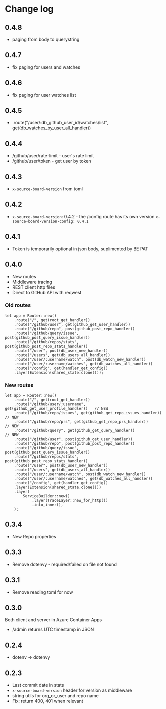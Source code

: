 # Change log

## 0.4.8

* paging from body to querystring

## 0.4.7

* fix paging for users and watches

## 0.4.6

* fix paging for user watches list

## 0.4.5

* .route("/user/:db_github_user_id/watches/list", get(db_watches_by_user_all_handler))

##  0.4.4

* /github/user/rate-limit - user's rate limit
* /github/user/token - get user by token

## 0.4.3

* `x-source-board-version` from toml

## 0.4.2

* `x-source-board-version`: 0.4.2 - the /config route has its own version `x-source-board-version-config: 0.4.1`

## 0.4.1

* Token is temporarily optional in json body, suplimented by BE PAT

## 0.4.0

* New routes
* Middleware tracing
* REST client http files
* Direct to GitHub API with reqwest

### Old routes

```
let app = Router::new()
    .route("/", get(root_get_handler))
    .route("/github/user", get(github_get_user_handler))
    .route("/github/repo", post(github_post_repo_handler))
    .route("/github/query/issue", post(github_post_query_issue_handler))
    .route("/github/repos/stats", post(github_post_repo_stats_handler))
    .route("/user", post(db_user_new_handler))
    .route("/users", get(db_users_all_handler))
    .route("/user/:username/watch", post(db_watch_new_handler))
    .route("/user/:username/watches", get(db_watches_all_handler))
    .route("/config", get(handler_get_config))
    .layer(Extension(shared_state.clone()));
```

### New routes

```
let app = Router::new()
    .route("/", get(root_get_handler))
    .route("/github/user/:username", get(github_get_user_profile_handler))   // NEW
    .route("/github/repo/issues", get(github_get_repo_issues_handler))       // NEW
    .route("/github/repo/prs", get(github_get_repo_prs_handler))             // NEW
    .route("/github/query", get(github_get_query_handler))                   // NEW
    .route("/github/user", post(github_get_user_handler))
    .route("/github/repo", post(github_post_repo_handler))
    .route("/github/query/issue", post(github_post_query_issue_handler))
    .route("/github/repos/stats", post(github_post_repo_stats_handler))
    .route("/user", post(db_user_new_handler))
    .route("/users", get(db_users_all_handler))
    .route("/user/:username/watch", post(db_watch_new_handler))
    .route("/user/:username/watches", get(db_watches_all_handler))
    .route("/config", get(handler_get_config))
    .layer(Extension(shared_state.clone()))
    .layer(
        ServiceBuilder::new()
            .layer(TraceLayer::new_for_http())
            .into_inner(),
    );
```

## 0.3.4

* New Repo properties

## 0.3.3

* Remove dotenvy - required/failed on file not found

## 0.3.1

* Remove reading toml for now

## 0.3.0

Both client and server in Azure Container Apps

* /admin returns UTC timestamp in JSON

## 0.2.4

* dotenv -> dotenvy

## 0.2.3

* Last commit date in stats
* `x-source-board-version` header for version as middleware
* string utils for org_or_user and repo name
* Fix: return 400, 401 when relevant
